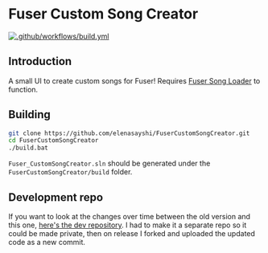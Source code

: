 # Fuser Custom Song Creator

[![.github/workflows/build.yml](https://github.com/NarrikSynthfox/FuserCustomSongCreator/actions/workflows/build.yml/badge.svg)](https://github.com/NarrikSynthfox/FuserCustomSongCreator/actions/workflows/build.yml)

## Introduction

A small UI to create custom songs for Fuser! Requires [Fuser Song Loader](https://github.com/NarrikSynthfox/FuserSongLoader/) to function.

## Building

```bash
git clone https://github.com/elenasayshi/FuserCustomSongCreator.git
cd FuserCustomSongCreator
./build.bat
```
`Fuser_CustomSongCreator.sln` should be generated under the `FuserCustomSongCreator/build` folder.

## Development repo

If you want to look at the changes over time between the old version and this one, [here's the dev repository](https://github.com/NarrikSynthfox/FuserCustomSongCreator-dev). I had to make it a separate repo so it could be made private, then on release I forked and uploaded the updated code as a new commit.